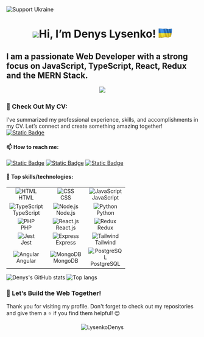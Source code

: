 ![Support Ukraine](https://img.shields.io/badge/Support-Ukraine-0057B7?style=flat-square&color=0057B7)

<h1 align="center"><img src="https://media.giphy.com/media/hvRJCLFzcasrR4ia7z/giphy.gif" width="30px"/>Hi, I’m Denys Lysenko! <img src="https://raw.githubusercontent.com/LysenkoDenys/LysenkoDenys/main/flag.gif" width="35" alt="🇺🇦"/></h1>



## I am a passionate Web Developer with a strong focus on JavaScript, TypeScript, React, Redux and the MERN Stack.

<p align="center">
  <a href="https://github.com/oraclebrain/readme-typing-svg">
    <img src="https://readme-typing-svg.demolab.com/?lines=WEB%20DEVELOPER;OPEN%20TO%20WORK;2%2B%20YEARS%20OF%20EXPERIENCE&font=fira%20Code&center=true&width=440&height=35&color=6495ED&vCenter=true&pause=1000&size=28" />
  </a>
</p>

### 📄 Check Out My CV:
I’ve summarized my professional experience, skills, and accomplishments in my CV. Let’s connect and create something amazing together!
<br>
  [![Static Badge](https://img.shields.io/badge/My%20CV-%2317A589?style=plastic&logo=readdotcv&logoColor=white)](https://cv-lysenko.vercel.app)
  
#### 📫 How to reach me:
  
 [![Static Badge](https://img.shields.io/badge/Gmail-e74c3c?style=plastic&logo=gmail&logoColor=white&link=lysenkoden%40gmail.com)](mailto:lysenkoden@gmail.com)
 [![Static Badge](https://img.shields.io/badge/Linkedin-%230077B5?style=plastic&logo=linkedin&logoColor=white&labelColor=%230077B5&link=https%3A%2F%2Fwww.linkedin.com%2Fin%2Flysenko-denys)](https://www.linkedin.com/in/lysenko-denys/)
 [![Static Badge](https://img.shields.io/badge/facebook-%233B5998?style=plastic&logo=facebook&logoColor=white&labelColor=%233B5998&link=https%3A%2F%2Fwww.facebook.com%2Fusers%2FLysenkoDenys)](https://www.facebook.com/profile.php?id=100001281440746)
 <!---
 [![Static Badge](https://img.shields.io/badge/codewars-%23982C15?style=plastic&logo=codewars&logoColor=white&link=https%3A%2F%2Fwww.codewars.com%2Fusers%2FLysenkoDenys)](https://www.codewars.com/users/LysenkoDenys)
 [![Static Badge](https://img.shields.io/badge/sololearn-%23FF8000?style=plastic&logo=sololearn&logoColor=white&link=https%3A%2F%2Fwww.sololearn.com%2Fusers%2FLysenkoDenys)](https://www.sololearn.com/en/profile/27626456)
--->
#### :floppy_disk: Top skills/technologies:
<table>
  <tr>
    <td align="center" width="90">
      <img src="https://skillicons.dev/icons?i=html" width="45" height="45" alt="HTML" />
      <br>HTML
    </td>
    <td align="center" width="90">
      <img src="https://skillicons.dev/icons?i=css" width="45" height="45" alt="CSS" />
      <br>CSS
    </td>
    <td align="center" width="90">
      <img src="https://techstack-generator.vercel.app/js-icon.svg" width="55" height="55" alt="JavaScript" />
      <br>JavaScript
    </td>
  </tr>
  <tr>
    <td align="center" width="90">
      <img src="https://techstack-generator.vercel.app/ts-icon.svg" width="55" height="55" alt="TypeScript" />
      <br>TypeScript
    </td>
    <td align="center" width="90">
      <img src="https://skillicons.dev/icons?i=nodejs" width="45" height="45" alt="Node.js" />
      <br>Node.js
    </td>
    <td align="center" width="90">
      <img src="https://techstack-generator.vercel.app/python-icon.svg" width="55" height="55" alt="Python" />
      <br>Python
    </td>
  </tr>
  <tr>
    <td align="center" width="90">
      <img src="https://skillicons.dev/icons?i=php" width="45" height="45" alt="PHP" />
      <br>PHP
    </td>
    <td align="center" width="90">
      <img src="https://techstack-generator.vercel.app/react-icon.svg" width="55" height="55" alt="React.js" />
      <br>React.js
    </td>
    <td align="center" width="90">
      <img src="https://techstack-generator.vercel.app/redux-icon.svg" width="55" height="55" alt="Redux" />
      <br>Redux
    </td>
  </tr>
  <tr>
    <td align="center" width="90">
      <img src="https://skillicons.dev/icons?i=jest" width="45" height="45" alt="Jest" />
      <br>Jest
    </td>
    <td align="center" width="90">
      <img src="https://skillicons.dev/icons?i=express" width="45" height="45" alt="Express" />
      <br>Express
    </td>
    <td align="center" width="90">
      <img src="https://skillicons.dev/icons?i=tailwind" width="45" height="45" alt="Tailwind" />
      <br>Tailwind
    </td>
  </tr>
  <tr>
    <td align="center" width="90">
      <img src="https://skillicons.dev/icons?i=angular" width="45" height="45" alt="Angular" />
      <br>Angular
    </td>
    <td align="center" width="90">
      <img src="https://skillicons.dev/icons?i=mongodb" width="45" height="45" alt="MongoDB" />
      <br>MongoDB
    </td>
    <td align="center" width="90">
      <img src="https://skillicons.dev/icons?i=postgres" width="45" height="45" alt="PostgreSQL" />
      <br>PostgreSQL
    </td>
  </tr>
</table>



<div align="left">
<img height="200px" alt="Denys's GitHub stats" src="https://github-readme-stats.vercel.app/api?username=LysenkoDenys&show_icons=true&theme=transparent"/>
<img height="200px" alt="Top langs" src="https://github-readme-stats.vercel.app/api/top-langs/?username=LysenkoDenys&layout=compact&&langs_count=8"/>
</div>

### 🚀 Let’s Build the Web Together!
Thank you for visiting my profile. Don't forget to check out my repositories and give them a ⭐ if you find them helpful! 😊

<p align="center"> <img src="https://komarev.com/ghpvc/?username=LysenkoDenys&label=Profile%20views&color=0e75b6&style=flat" alt="LysenkoDenys" /> </p>

<!---
LysenkoDenys/LysenkoDenys is a ✨ special ✨ repository because its `README.md` (this file) appears on your GitHub profile.
You can click the Preview link to take a look at your changes.
--->
